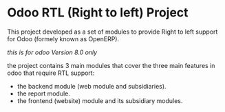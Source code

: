 # Odoo RTL (Right to left) Project

This project developed as a set of modules to provide Right to left support for Odoo (formely known as OpenERP).

*this is for odoo Version 8.0 only* 

the project contains 3 main modules that cover the three main features in odoo that require RTL support:

* the backend module (web module and subsidiaries).
* the report module.
* the frontend (website) module and its subsidiary modules.
